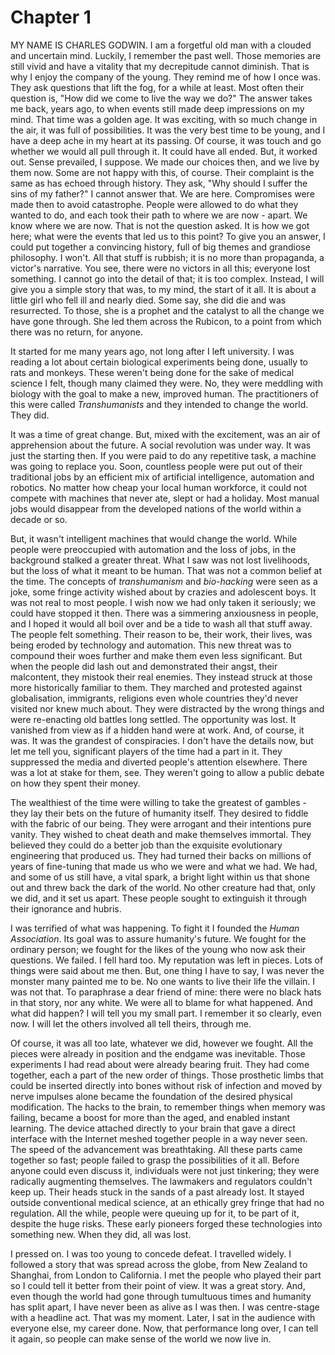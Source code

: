 
# Chapter 1

<span class="firstLetter">M</span>Y NAME IS CHARLES GODWIN. I am a forgetful old man with a clouded and uncertain mind. Luckily, I remember the past well. Those memories are still vivid and have a vitality that my decrepitude cannot diminish. That is why I enjoy the company of the young. They remind me of how I once was. They ask questions that lift the fog, for a while at least. Most often their question is, "How did we come to live the way we do?" The answer takes me back, years ago, to when events still made deep impressions on my mind. That time was a golden age. It was exciting, with so much change in the air, it was full of possibilities. It was the very best time to be young, and I have a deep ache in my heart at its passing. Of course, it was touch and go whether we would all pull through it. It could have all ended. But, it worked out. Sense prevailed, I suppose. We made our choices then, and we live by them now. Some are not happy with this, of course. Their complaint is the same as has echoed through history. They ask, "Why should I suffer the sins of my father?" I cannot answer that. We are here. Compromises were made then to avoid catastrophe. People were allowed to do what they wanted to do, and each took their path to where we are now - apart. 
We know where we are now. That is not the question asked. It is how we got here; what were the events that led us to this point? To give you an answer, I could put together a convincing history, full of big themes and grandiose philosophy. I won't. All that stuff is rubbish; it is no more than propaganda, a victor's narrative. You see, there were no victors in all this; everyone lost something. I cannot go into the detail of that; it is too complex. Instead, I will give you a simple story that was, to my mind, the start of it all. It is about a little girl who fell ill and nearly died. Some say, she did die and was resurrected. To those, she is a prophet and the catalyst to all the change we have gone through. She led them across the Rubicon, to a point from which there was no return, for anyone.

It started for me many years ago, not long after I left university. I was reading a lot about certain biological experiments being done, usually to rats and monkeys. These weren't being done for the sake of medical science I felt, though many claimed they were. No, they were meddling with biology with the goal to make a new, improved human. The practitioners of this were called *Transhumanists* and they intended to change the world. They did.

It was a time of great change. But, mixed with the excitement, was an air of apprehension about the future. A social revolution was under way. It was just the starting then. If you were paid to do any repetitive task, a machine was going to replace you. Soon, countless people were put out of their traditional jobs by an efficient mix of artificial intelligence, automation and robotics. No matter how cheap your local human workforce, it could not compete with machines that never ate, slept or had a holiday. Most manual jobs would disappear from the developed nations of the world within a decade or so. 

But, it wasn't intelligent machines that would change the world. While people were preoccupied with automation and the loss of jobs, in the background stalked a greater threat. What I saw was not lost livelihoods, but the loss of what it meant to be human. That was not a common belief at the time. The concepts of *transhumanism* and *bio-hacking* were seen as a joke, some fringe activity wished about by crazies and adolescent boys. It was not real to most people. I wish now we had only taken it seriously; we could have stopped it then. There was a simmering anxiousness in people, and I hoped it would all boil over and be a tide to wash all that stuff away. The people felt something. Their reason to be, their work, their lives, was being eroded by technology and automation. This new threat was to compound their woes further and make them even less significant. But when the people did lash out and demonstrated their angst, their malcontent, they mistook their real enemies. They instead struck at those more historically familiar to them. They marched and protested against globalisation, immigrants, religions even whole countries they'd never visited nor knew much about. They were distracted by the wrong things and were re-enacting old battles long settled. The opportunity was lost. It vanished from view as if a hidden hand were at work. And, of course, it was. It was the grandest of conspiracies. I don't have the details now, but let me tell you, significant players of the time had a part in it. They suppressed the media and diverted people's attention elsewhere. There was a lot at stake for them, see. They weren't going to allow a public debate on how they spent their money.

The wealthiest of the time were willing to take the greatest of gambles - they lay their bets on the future of humanity itself. They desired to fiddle with the fabric of our being. They were arrogant and their intentions pure vanity. They wished to cheat death and make themselves immortal. They believed they could do a better job than the exquisite evolutionary engineering that produced us. They had turned their backs on millions of years of fine-tuning that made us who we were and what we had. We had, and some of us still have, a vital spark, a bright light within us that shone out and threw back the dark of the world. No other creature had that, only we did, and it set us apart. These people sought to extinguish it through their ignorance and hubris. 

I was terrified of what was happening. To fight it I founded the *Human Association*. Its goal was to assure humanity's future. We fought for the ordinary person; we fought for the likes of the young who now ask their questions. We failed. I fell hard too. My reputation was left in pieces. Lots of things were said about me then. But, one thing I have to say, I was never the monster many painted me to be. No one wants to live their life the villain. I was not that. To paraphrase a dear friend of mine: there were no black hats in that story, nor any white. We were all to blame for what happened. And what did happen? I will tell you my small part. I remember it so clearly, even now. I will let the others involved all tell theirs, through me. 

Of course, it was all too late, whatever we did, however we fought. All the pieces were already in position and the endgame was inevitable. Those experiments I had read about were already bearing fruit. They had come together, each a part of the new order of things. Those prosthetic limbs that could be inserted directly into bones without risk of infection and moved by nerve impulses alone became the foundation of the desired physical modification. The hacks to the brain, to remember things when memory was failing, became a boost for more than the aged, and enabled instant learning. The device attached directly to your brain that gave a direct interface with the Internet meshed together people in a way never seen. The speed of the advancement was breathtaking. All these parts came together so fast; people failed to grasp the possibilities of it all. Before anyone could even discuss it, individuals were not just tinkering; they were radically augmenting themselves. The lawmakers and regulators couldn't keep up. Their heads stuck in the sands of a past already lost. It stayed outside conventional medical science, at an ethically grey fringe that had no regulation. All the while, people were queuing up for it, to be part of it, despite the huge risks. These early pioneers forged these technologies into something new. When they did, all was lost.

I pressed on. I was too young to concede defeat. I travelled widely. I followed a story that was spread across the globe, from New Zealand to Shanghai, from London to California. I met the people who played their part so I could tell it better from their point of view. It was a great story. And, even though the world had gone through tumultuous times and humanity has split apart, I have never been as alive as I was then. I was centre-stage with a headline act. That was my moment. Later, I sat in the audience with everyone else, my career done. Now, that performance long over, I can tell it again, so people can make sense of the world we now live in.